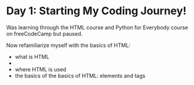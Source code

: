 # Day 1: Starting My Coding Journey!
Was learning through the HTML course and Python for Everybody course on freeCodeCamp but paused.

Now refamiliarize myself with the basics of HTML:
- what is HTML
- 
- where HTML is used
- the basics of the basics of HTML: elements and tags
